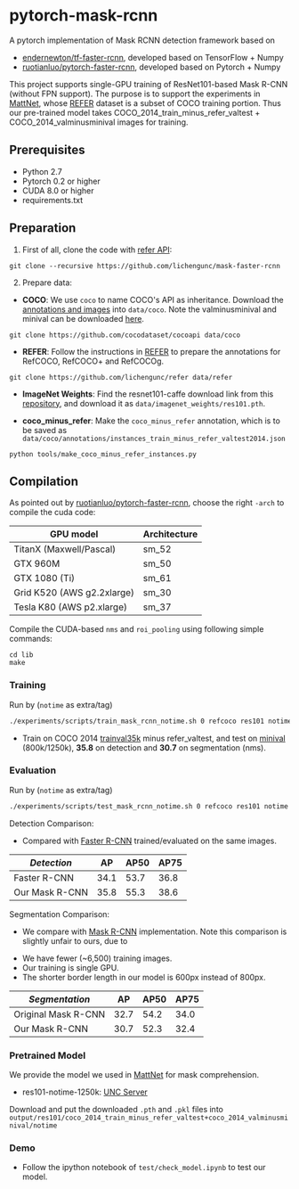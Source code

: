 # pytorch-mask-rcnn
A pytorch implementation of Mask RCNN detection framework based on 
* [endernewton/tf-faster-rcnn](https://github.com/endernewton/tf-faster-rcnn), developed based on TensorFlow + Numpy
* [ruotianluo/pytorch-faster-rcnn](https://github.com/ruotianluo/pytorch-faster-rcnn), developed based on Pytorch + Numpy

This project supports single-GPU training of ResNet101-based Mask R-CNN (without FPN support). 
The purpose is to support the experiments in [MattNet](http://gpuvision.cs.unc.edu/refer/), whose [REFER](https://github.com/lichengunc/refer) dataset is a subset of COCO training portion.
Thus our pre-trained model takes COCO_2014_train_minus_refer_valtest + COCO_2014_valminusminival images for training.


## Prerequisites
* Python 2.7
* Pytorch 0.2 or higher
* CUDA 8.0 or higher
* requirements.txt

## Preparation

1. First of all, clone the code with [refer API](https://github.com/lichengunc/refer):
```
git clone --recursive https://github.com/lichengunc/mask-faster-rcnn
```

2. Prepare data:

* **COCO**: We use `coco` to name COCO's API as inheritance. Download the [annotations and images](http://cocodataset.org/#download) into `data/coco`. Note the valminusminival and minival can be downloaded [here](https://github.com/rbgirshick/py-faster-rcnn/blob/77b773655505599b94fd8f3f9928dbf1a9a776c7/data/README.md). 
```shell
git clone https://github.com/cocodataset/cocoapi data/coco
```

* **REFER**: Follow the instructions in [REFER](https://github.com/lichengunc/refer) to prepare the annotations for RefCOCO, RefCOCO+ and RefCOCOg.
```shell
git clone https://github.com/lichengunc/refer data/refer
```

* **ImageNet Weights**: Find the resnet101-caffe download link from this [repository](https://github.com/ruotianluo/pytorch-resnet), and download it as `data/imagenet_weights/res101.pth`.

* **coco_minus_refer**: Make the `coco_minus_refer` annotation, which is to be saved as `data/coco/annotations/instances_train_minus_refer_valtest2014.json`
```shell
python tools/make_coco_minus_refer_instances.py
```


## Compilation

As pointed out by [ruotianluo/pytorch-faster-rcnn](https://github.com/ruotianluo/pytorch-faster-rcnn), choose the right `-arch` to compile the cuda code:

  | GPU model  | Architecture |
  | ------------- | ------------- |
  | TitanX (Maxwell/Pascal) | sm_52 |
  | GTX 960M | sm_50 |
  | GTX 1080 (Ti) | sm_61 |
  | Grid K520 (AWS g2.2xlarge) | sm_30 |
  | Tesla K80 (AWS p2.xlarge) | sm_37 |

Compile the CUDA-based `nms` and `roi_pooling` using following simple commands:
```
cd lib
make
```

### Training 

Run by (`notime` as extra/tag)
```bash
./experiments/scripts/train_mask_rcnn_notime.sh 0 refcoco res101 notime
```
- Train on COCO 2014 [trainval35k](https://github.com/rbgirshick/py-faster-rcnn/tree/master/models) minus refer_valtest, and test on [minival](https://github.com/rbgirshick/py-faster-rcnn/tree/master/models) (800k/1250k), **35.8** on detection and **30.7** on segmentation (nms).


### Evaluation
Run by (`notime` as extra/tag)
```bash
./experiments/scripts/test_mask_rcnn_notime.sh 0 refcoco res101 notime
```

Detection Comparison:
- Compared with [Faster R-CNN](https://github.com/ruotianluo/pytorch-faster-rcnn) trained/evaluated on the same images.

| *Detection*|     AP     |    AP50        |    AP75  |
|----------|------------|----------------|----------------|
| Faster R-CNN   |  34.1      |    53.7        |    36.8        |
| Our Mask R-CNN   |  35.8      |    55.3        |    38.6        |


Segmentation Comparison:
- We compare with [Mask R-CNN](https://arxiv.org/abs/1703.06870) implementation. Note this comparison is slightly unfair to ours, due to
* We have fewer (~6,500) training images.
* Our training is single GPU.
* The shorter border length in our model is 600px instead of 800px.

| *Segmentation* |     AP     |    AP50    |    AP75  |
|----------|------------|------------|------------|
| Original Mask R-CNN   |  32.7      |    54.2    |    34.0    |
| Our Mask R-CNN     |  30.7      |    52.3    |    32.4    |

### Pretrained Model
We provide the model we used in [MattNet](http://gpuvision.cs.unc.edu/refer/) for mask comprehension.
* res101-notime-1250k: [UNC Server](http://bvision.cs.unc.edu/licheng/pytorch_mask_rcnn/res101_mask_rcnn_iter_1250k.zip)

Download and put the downloaded `.pth` and `.pkl` files into `output/res101/coco_2014_train_minus_refer_valtest+coco_2014_valminusminival/notime` 

### Demo
- Follow the ipython notebook of `test/check_model.ipynb` to test our model.












